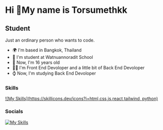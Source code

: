 Hi 🐐My name is Torsumethkk
============================

Student
-------

Just an ordinary person who wants to code.

* 🌍  I'm based in Bangkok, Thailand
* 📕  I'm student at Watnuannoradit School
* 📅  Now, I'm 16 years old
* 🧑‍💻  I'm Front End Devoloper and a little bit of Back End Devoloper
* ⌚  Now, I'm studying Back End Devoloper
### Skills

[![My Skills](https://skillicons.dev/icons?i=html,css,js,react,tailwind, python)](https://skillicons.dev)


### Socials

[![My Skills](https://skillicons.dev/icons?i=github,discord)](https://skillicons.dev)
